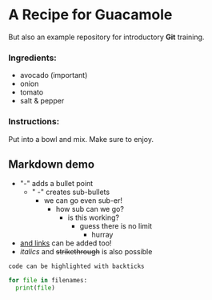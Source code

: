 # A Recipe for Guacamole
But also an example repository for introductory __Git__ training.


### Ingredients:
- avocado (important)
- onion
- tomato
- salt & pepper

### Instructions:
Put into a bowl and mix.
Make sure to enjoy.

<!-- HTML comment -->


## Markdown demo


- "-" adds a bullet point
  - " -" creates sub-bullets
    - we can go even sub-er!
      - how sub can we go?
        - is this working?
          - guess there is no limit
            - hurray
- [and links](https://bio-it.embl.de) can be added too!
- _italics_ and ~~strikethrough~~ is also possible

`code can be highlighted with backticks`

```Python
for file in filenames:
  print(file)
```
